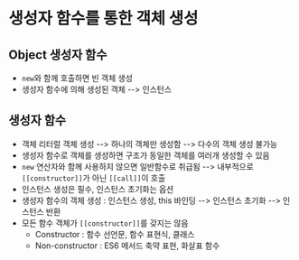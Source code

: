 #	생성자 함수를 통한 객체 생성

##	Object 생성자 함수

- `new`와 함께 호출하면 빈 객체 생성
- 생성자 함수에 의해 생성된 객체 --> 인스턴스



##	생성자 함수

- 객체 리터럴 객체 생성 --> 하나의 객체만 생성함 --> 다수의 객체 생성 불가능
- 생성자 함수로 객체를 생성하면 구조가 동일한 객체를 여러개 생성할 수 있음
- `new` 연산자와 함께 사용하지 않으면 일반함수로 취급됨 --> 내부적으로 `[[constructor]]`가 아닌 `[[call]]`이 호출
- 인스턴스 생성은 필수, 인스턴스 초기화는 옵션
- 생성자 함수의 객체 생성 : 인스턴스 생성, this 바인딩 --> 인스턴스 초기화 --> 인스턴스 반환
- 모든 함수 객체가 `[[constructor]]`를 갖지는 않음
  - Constructor : 함수 선언문, 함수 표현식, 클래스
  - Non-constructor : ES6 메서드 축약 표현, 화살표 함수